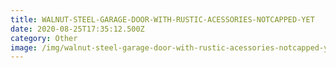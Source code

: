 ```yaml
---
title: WALNUT-STEEL-GARAGE-DOOR-WITH-RUSTIC-ACESSORIES-NOTCAPPED-YET
date: 2020-08-25T17:35:12.500Z
category: Other
image: /img/walnut-steel-garage-door-with-rustic-acessories-notcapped-yet-1.jpg
---
```

